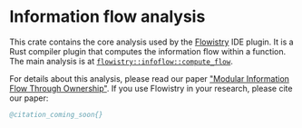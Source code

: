 # Information flow analysis

This crate contains the core analysis used by the [Flowistry](https://github.com/willcrichton/flowistry) IDE plugin. It is a Rust compiler plugin that computes the information flow within a function. The main analysis is at [`flowistry::infoflow::compute_flow`](https://github.com/willcrichton/flowistry/blob/master/crates/flowistry/src/infoflow/mod.rs).

For details about this analysis, please read our paper ["Modular Information Flow Through Ownership"](COMING_SOON). If you use Flowistry in your research, please cite our paper:

```bibtex
@citation_coming_soon{}
```